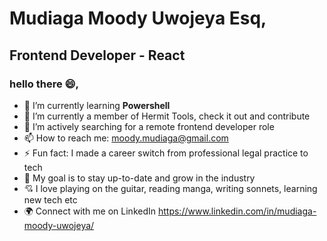# Mudiaga Moody Uwojeya Esq, 
## Frontend Developer - React

<!--
**moody2times/moody2times** is a ✨ _special_ ✨ repository because its `README.md` (this file) appears on your GitHub profile.
-->

### hello there :smile:,

- 🌱 I’m currently learning **Powershell**
- 👯 I’m currently a member of Hermit Tools, check it out and contribute
- 🤔 I’m actively searching for a remote frontend developer role
- 📫 How to reach me: moody.mudiaga@gmail.com
- ⚡ Fun fact: I made a career switch from professional legal practice to tech
- 🎯 My goal is to stay up-to-date and grow in the industry
- 💘 I love playing on the guitar, reading manga, writing sonnets, learning new tech etc
- 🌍 Connect with me on LinkedIn https://www.linkedin.com/in/mudiaga-moody-uwojeya/

